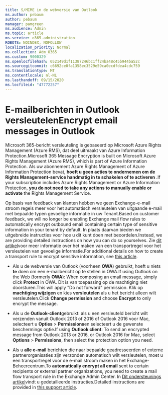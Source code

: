 ```yaml
---
title: S/MIME in de webversie van Outlook
ms.author: pebaum
author: pebaum
manager: pamgreen
ms.audience: Admin
ms.topic: article
ms.service: o365-administration
ROBOTS: NOINDEX, NOFOLLOW
localization_priority: Normal
ms.collection: Adm_O365
ms.custom: 9000329
ms.openlocfilehash: 052149d1f11387246bc1ff24ba48c45b944ba52c
ms.sourcegitcommit: c6692ce0fa1358ec3529e59ca0ecdfdea4cdc759
ms.translationtype: MT
ms.contentlocale: nl-NL
ms.lasthandoff: 09/15/2020
ms.locfileid: "47772257"
---
```

# <a name="encrypt-email-messages-in-outlook"></a><span data-ttu-id="0e7c8-102">E-mailberichten in Outlook versleutelen</span><span class="sxs-lookup"><span data-stu-id="0e7c8-102">Encrypt email messages in Outlook</span></span>

<span data-ttu-id="0e7c8-103">Microsoft 365-bericht versleuteling is gebaseerd op Microsoft Azure Rights Management (Azure RMS), dat deel uitmaakt van Azure Information Protection.</span><span class="sxs-lookup"><span data-stu-id="0e7c8-103">Microsoft 365 Message Encryption is built on Microsoft Azure Rights Management (Azure RMS), which is part of Azure Information Protection.</span></span> <span data-ttu-id="0e7c8-104">Als uw abonnement Azure Rights Management of Azure Information Protection bevat, **hoeft u geen acties te ondernemen om de Rights Management-service handmatig in te schakelen of te activeren** .</span><span class="sxs-lookup"><span data-stu-id="0e7c8-104">If your subscription includes Azure Rights Management or Azure Information Protection, **you do not need to take any actions to manually enable or activate** the Rights Management Service.</span></span>

<span data-ttu-id="0e7c8-105">Op basis van feedback van klanten hebben we geen Exchange-e-mail stroom regels meer voor het automatisch versleutelen van uitgaande e-mail met bepaalde typen gevoelige informatie in uw Tenant.</span><span class="sxs-lookup"><span data-stu-id="0e7c8-105">Based on customer feedback, we will no longer be enabling Exchange mail flow rules to automatically encrypt outbound email containing certain type of sensitive information in your tenant by default.</span></span> <span data-ttu-id="0e7c8-106">In plaats daarvan bieden we uitgebreide instructies voor hoe u dit kunt doen met beoordelen.</span><span class="sxs-lookup"><span data-stu-id="0e7c8-106">Instead, we are providing detailed instructions on how you can do so yourselves.</span></span> <span data-ttu-id="0e7c8-107">Zie [dit artikel](https://aka.ms/OmeEtr)voor meer informatie over het maken van een transportregel voor het versleutelen van gevoelige informatie.</span><span class="sxs-lookup"><span data-stu-id="0e7c8-107">For additional details on how to create a transport rule to encrypt sensitive information, see [this article](https://aka.ms/OmeEtr).</span></span>

- <span data-ttu-id="0e7c8-108">Als u de webversie van Outlook (voorheen **OWA**) gebruikt, hoeft u niets **te** doen om een e-mailbericht op te stellen in OWA.</span><span class="sxs-lookup"><span data-stu-id="0e7c8-108">If using Outlook on the Web (formerly **OWA**): When composing an email message, simply click **Protect** in OWA.</span></span> <span data-ttu-id="0e7c8-109">Dit is van toepassing op de machtiging niet doorsturen.</span><span class="sxs-lookup"><span data-stu-id="0e7c8-109">This will apply "Do not forward" permission.</span></span> <span data-ttu-id="0e7c8-110">Klik op **machtiging wijzigen** en kies **versleutelen** als u het bericht alleen wilt versleutelen.</span><span class="sxs-lookup"><span data-stu-id="0e7c8-110">Click **Change permission** and choose **Encrypt** to only encrypt the message.</span></span>

- <span data-ttu-id="0e7c8-111">Als u de **Outlook-client**gebruikt: als u een versleuteld bericht wilt verzenden vanuit Outlook 2013 of 2016 of Outlook 2016 voor Mac, selecteert u **Opties**  >  **Permissions**en selecteert u de gewenste beschermings optie.</span><span class="sxs-lookup"><span data-stu-id="0e7c8-111">If using **Outlook client**: To send an encrypted message from Outlook 2013 or 2016, or Outlook 2016 for Mac, select **Options** > **Permissions**, then select the protection option you need.</span></span>

- <span data-ttu-id="0e7c8-112">Als u **alle e-mail** berichten die naar bepaalde geadresseerden of externe partnerorganisaties zijn verzonden automatisch wilt versleutelen, moet u een transportregel voor de e-mail stroom maken in het Exchange-Beheercentrum.</span><span class="sxs-lookup"><span data-stu-id="0e7c8-112">To **automatically encrypt all email** sent to certain recipients or external partner organizations, you need to create a mail flow transport rule in the Exchange Admin Center.</span></span> <span data-ttu-id="0e7c8-113">In [Dit ondersteunings artikel](https://docs.microsoft.com/microsoft-365/compliance/define-mail-flow-rules-to-encrypt-email#create-mail-flow-rules-to-encrypt-email-messages-with-the-new-ome-capabilities)vindt u gedetailleerde instructies.</span><span class="sxs-lookup"><span data-stu-id="0e7c8-113">Detailed instructions are provided in [this support article](https://docs.microsoft.com/microsoft-365/compliance/define-mail-flow-rules-to-encrypt-email#create-mail-flow-rules-to-encrypt-email-messages-with-the-new-ome-capabilities).</span></span>

